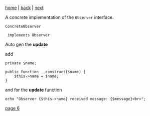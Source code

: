 [home](./page01.md) | [back](./page04.md) | [next](./page06.md)

A concrete implementation of the `Observer` interface.
```
ConcreteObserver
```

```
 implements Observer
```

Auto gen the **update**


add
```
private $name;

public function __construct($name) {
    $this->name = $name;
}
```

and for the  **update** function
```
echo "Observer {$this->name} received message: {$message}<br>";
```


[page 6](./page06.md)
